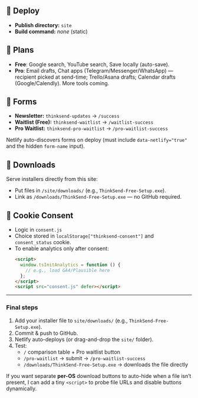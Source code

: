 
## 🚀 Deploy
- **Publish directory:** `site`
- **Build command:** _none_ (static)

## 🧾 Plans
- **Free**: Google search, YouTube search, Save locally (auto-save).
- **Pro**: Email drafts, Chat apps (Telegram/Messenger/WhatsApp) — recipient picked at send-time; Trello/Asana drafts; Calendar drafts (Google/Calendly). More tools coming.

## 📝 Forms
- **Newsletter:** `thinksend-updates` → `/success`
- **Waitlist (Free):** `thinksend-waitlist` → `/waitlist-success`
- **Pro Waitlist:** `thinksend-pro-waitlist` → `/pro-waitlist-success`

Netlify auto-discovers forms on deploy (must include `data-netlify="true"` and the hidden `form-name` input).

## 💾 Downloads
Serve installers directly from this site:
- Put files in `/site/downloads/` (e.g., `ThinkSend-Free-Setup.exe`).
- Link as `/downloads/ThinkSend-Free-Setup.exe` — no GitHub required.

## 🍪 Cookie Consent
- Logic in `consent.js`
- Choice stored in `localStorage["thinksend-consent"]` and `consent_status` cookie.
- To enable analytics only after consent:
  ```html
  <script>
    window.tsInitAnalytics = function () {
      // e.g., load GA4/Plausible here
    };
  </script>
  <script src="consent.js" defer></script>

  
---

### Final steps
1) Add your installer file to `site/downloads/` (e.g., `ThinkSend-Free-Setup.exe`).  
2) Commit & push to GitHub.  
3) Netlify auto-deploys (or drag-and-drop the `site/` folder).  
4) Test:
   - `/` comparison table + Pro waitlist button
   - `/pro-waitlist` → submit → `/pro-waitlist-success`
   - `/downloads/ThinkSend-Free-Setup.exe` → downloads the file directly

If you want separate **per-OS** download buttons to auto-hide when a file isn’t present, I can add a tiny `<script>` to probe file URLs and disable buttons dynamically.

